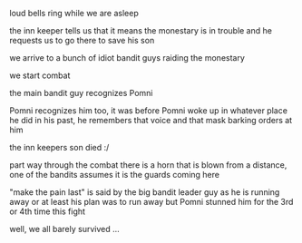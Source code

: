 loud bells ring while we are asleep

the inn keeper tells us that it means the monestary is in trouble and he requests us to go there to save his son

we arrive to a bunch of idiot bandit guys raiding the monestary

we start combat

the main bandit guy recognizes Pomni

Pomni recognizes him too, it was before Pomni woke up in whatever place he did in his past, he remembers that voice and that mask barking orders at him

the inn keepers son died :/

part way through the combat there is a horn that is blown from a distance, one of the bandits assumes it is the guards coming here

"make the pain last" is said by the big bandit leader guy as he is running away or at least his plan was to run away but Pomni stunned him for the 3rd or 4th time this fight

well, we all barely survived ...